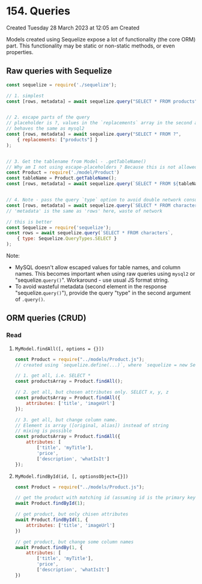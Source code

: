 # 154. Queries
Created Tuesday 28 March 2023 at 12:05 am
Created 

Models created using Sequelize expose a lot of functionality (the core ORM) part. This functionality may be static or non-static methods, or even properties.

## Raw queries with Sequelize
```js
const sequelize = require('./sequelize');

// 1. simplest
const [rows, metadata] = await sequelize.query("SELECT * FROM products");


// 2. escape parts of the query
// placeholder is ?, values in the `replacements` array in the second argument
// behaves the same as mysql2
const [rows, metadata] = await sequelize.query("SELECT * FROM ?", 
	{ replacements: ["products"] }
);


// 3. Get the tablename from Model - .getTableName()
// Why am I not using escape-placeholders ? Because this is not allowed on MySQL's level. Have to do good old format string
const Product = require('./model/Product')
const tableName = Product.getTableName();
const [rows, metadata] = await sequelize.query(`SELECT * FROM ${tableName}`);


// 4. Note - pass the query `type` option to avoid double network consumption
const [rows, metadata] = await sequelize.query(`SELECT * FROM characters`);
// 'metadata' is the same as 'rows' here, waste of network

// this is better
const Sequelize = require('sequelize');
const rows = await sequelize.query(`SELECT * FROM characters`, 
	{ type: Sequelize.QueryTypes.SELECT }
);
```

Note:
- MySQL doesn't allow escaped values for table names, and column names. This becomes important when using raw queries using `mysql2` or "sequelize.`query()`". Workaround - use usual JS format string.
- To avoid wasteful metadata (second element in the response "sequelize.`query()`"), provide  the query "type" in the second argument of `.query()`.


## ORM queries (CRUD)
### Read
1. `MyModel.findAll([, options = {}])`
	```js
	const Product = require("../models/Product.js"); 
	// created using `sequelize.define(...)`, where `sequelize = new Sequelize(...)`
	
	// 1. get all, i.e. SELECT *
	const productsArray = Product.findAll();

	// 2. get all, but chosen attributes only. SELECT x, y, z
	const productsArray = Product.findAll({
		attributes: ['title', 'imageUrl']
	});

	// 3. get all, but change column name. 
	// Element is array ([original, alias]) instead of string
	// mixing is possible
	const productsArray = Product.findAll({
		attributes: [
		    ['title', 'myTitle'],
		    'price',
		    ['description', 'whatIsIt']
	});
	```
2. `MyModel.findById(id, [, optionsObject={}])`
	```js
	const Product = require("../models/Product.js");

	// get the product with matching id (assuming id is the primary key)
	await Product.findById(1);

	// get product, but only chisen attributes
	await Product.findById(1, {
		attributes: ['title', 'imageUrl']
	})

	// get product, but change some column names
	await Product.findBy(1, {
		attributes: [
		    ['title', 'myTitle'],
		    'price',
		    ['description', 'whatIsIt']
	})
	```
